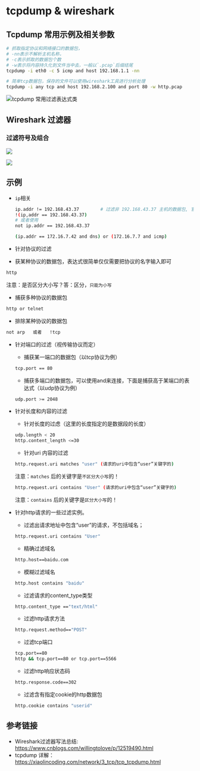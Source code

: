 # tcpdump & wireshark

## Tcpdump 常用示例及相关参数

```bash
# 抓取指定协议和网络接口的数据包，
# -nn表示不解析主机名称，
# -c表示抓取的数据包个数
# -w表示将内容持久化到文件当中去，一般以`.pcap`后缀结尾
tcpdump -i eth0 -c 5 icmp and host 192.168.1.1 -nn

# 简单tcp数据包，保存的文件可以使用wireshark工具进行分析处理
tcpdump -i any tcp and host 192.168.2.100 and port 80 -w http.pcap
```

![tcpdump 常用过滤表达式类](https://agou-images.oss-cn-qingdao.aliyuncs.com/others/8.jpg)





## Wireshark 过滤器

### 过滤符号及组合

![](https://cdn.jsdelivr.net/gh/AGou-ops/images/2020/wireshark-01.png)

![](https://cdn.jsdelivr.net/gh/AGou-ops/images/2020/wireshark-02.png)

## 示例

- `ip`相关

    ```bash
    ip.addr != 192.168.43.37		# 过滤非 192.168.43.37 主机的数据包, 官方不推荐使用该格式, 可能会出现漏包的现象.
    !(ip,addr == 192.168.43.37)
    # 或者使用
    not ip.addr == 192.168.43.37

    (ip.addr == 172.16.7.42 and dns) or (172.16.7.7 and icmp) 
    ```

-  针对协议的过滤

  - 获某种协议的数据包，表达式很简单仅仅需要把协议的名字输入即可

  ```bash
  http
  ```

  注意：是否区分大小写？答：区分，`只能为小写`

  - 捕获多种协议的数据包

  ```bash
  http or telnet
  ```

  - 排除某种协议的数据包

  ```bash
  not arp   或者   !tcp
  ```

-  针对端口的过滤（视传输协议而定）

   - 捕获某一端口的数据包（以tcp协议为例）

   ```bash
   tcp.port == 80
   ```

   - 捕获多端口的数据包，可以使用and来连接，下面是捕获高于某端口的表达式（以udp协议为例）

   ```bash
   udp.port >= 2048
   ```

-  针对长度和内容的过滤

   - 针对长度的过虑（这里的长度指定的是数据段的长度）

   ```bash
   udp.length < 20   
   http.content_length <=30
   ```

   - 针对uri 内容的过滤

   ```bash
   http.request.uri matches "user" (请求的uri中包含“user”关键字的)
   ```

   注意：`matches` 后的关键字是`不区分大小写`的！

   ```bash
   http.request.uri contains "User" (请求的uri中包含“user”关键字的)
   ```

   注意：`contains` 后的关键字是`区分大小写`的！

-  针对http请求的一些过滤实例。

   - 过滤出请求地址中包含“user”的请求，不包括域名；

   ```bash
   http.request.uri contains "User"
   ```

   - 精确过滤域名

   ```bash
   http.host==baidu.com
   ```

   - 模糊过滤域名

   ```bash
   http.host contains "baidu"
   ```

   - 过滤请求的content_type类型

   ```bash
   http.content_type =="text/html"
   ```

   - 过滤http请求方法

   ```bash
   http.request.method=="POST"
   ```

   - 过滤tcp端口

   ```bash
   tcp.port==80
   http && tcp.port==80 or tcp.port==5566
   ```

   - 过滤http响应状态码

   ```bash
   http.response.code==302
   ```

   - 过滤含有指定cookie的http数据包

   ```bash
   http.cookie contains "userid"
   ```

## 参考链接

- Wireshark过滤器写法总结:  https://www.cnblogs.com/willingtolove/p/12519490.html
- tcpdump 详解：https://xiaolincoding.com/network/3_tcp/tcp_tcpdump.html

